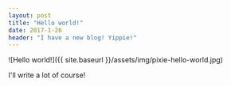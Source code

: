 ```yaml
---
layout: post
title: "Hello world!"
date: 2017-1-26
header: "I have a new blog! Yippie!"
---
```


![Hello world!]({{ site.baseurl }}/assets/img/pixie-hello-world.jpg)

I'll write a lot of course!
